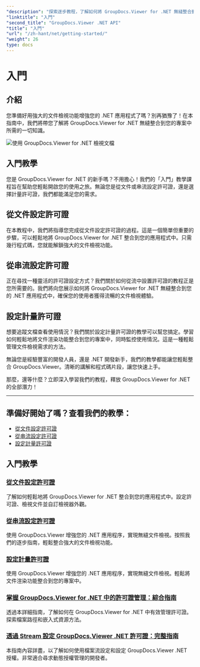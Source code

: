 ```yaml
---
"description": "探索逐步教程，了解如何將 GroupDocs.Viewer for .NET 無縫整合到您的應用程式中。學習如何設定許可證並自訂檢視器外觀。"
"linktitle": "入門"
"second_title": "GroupDocs.Viewer .NET API"
"title": "入門"
"url": "/zh-hant/net/getting-started/"
"weight": 26
type: docs
---
```

# 入門


## 介紹

您準備好用強大的文件檢視功能增強您的 .NET 應用程式了嗎？別再猶豫了！在本指南中，我們將帶您了解將 GroupDocs.Viewer for .NET 無縫整合到您的專案中所需的一切知識。

![使用 GroupDocs.Viewer for .NET 檢視文檔](/viewer/getting-started/image.png)

## 入門教學

您是 GroupDocs.Viewer for .NET 的新手嗎？不用擔心！我們的「入門」教學課程旨在幫助您輕鬆開啟您的使用之旅。無論您是從文件或串流設定許可證，還是選擇計量許可證，我們都能滿足您的需求。

## 從文件設定許可證

在本教程中，我們將指導您完成從文件設定許可證的過程。這是一個簡單但重要的步驟，可以輕鬆地將 GroupDocs.Viewer for .NET 整合到您的應用程式中。只需幾行程式碼，您就能解鎖強大的文件檢視功能。

## 從串流設定許可證

正在尋找一種靈活的許可證設定方式？我們關於如何從流中設置許可證的教程正是您所需要的。我們將向您展示如何將 GroupDocs.Viewer for .NET 無縫整合到您的 .NET 應用程式中，確保您的使用者獲得流暢的文件檢視體驗。

## 設定計量許可證

想要追蹤文檔查看使用情況？我們關於設定計量許可證的教學可以幫您搞定。學習如何輕鬆地將文件渲染功能整合到您的專案中，同時監控使用情況。這是一種輕鬆管理文件檢視需求的方法。

無論您是經驗豐富的開發人員，還是 .NET 開發新手，我們的教學都能讓您輕鬆整合 GroupDocs.Viewer。清晰的講解和程式碼片段，讓您快速上手。

那麼，還等什麼？立即深入學習我們的教程，釋放 GroupDocs.Viewer for .NET 的全部潛力！

---

## 準備好開始了嗎？查看我們的教學：

- [從文件設定許可證](./set-license-from-file/)
- [從串流設定許可證](./set-license-from-stream/)
- [設定計量許可證](./set-metered-license/)

## 入門教學
### [從文件設定許可證](./set-license-from-file/)
了解如何輕鬆地將 GroupDocs.Viewer for .NET 整合到您的應用程式中。設定許可證、檢視文件並自訂檢視器外觀。
### [從串流設定許可證](./set-license-from-stream/)
使用 GroupDocs.Viewer 增強您的 .NET 應用程序，實現無縫文件檢視。按照我們的逐步指南，輕鬆整合強大的文件檢視功能。
### [設定計量許可證](./set-metered-license/)
使用 GroupDocs.Viewer 增強您的 .NET 應用程序，實現無縫文件檢視。輕鬆將文件渲染功能整合到您的專案中。
### [掌握 GroupDocs.Viewer for .NET 中的許可證管理：綜合指南](./groupdocs-viewer-license-management-net/)
透過本詳細指南，了解如何在 GroupDocs.Viewer for .NET 中有效管理許可證。探索檔案路徑和嵌入式資源方法。
### [透過 Stream 設定 GroupDocs.Viewer .NET 許可證：完整指南](./groupdocs-viewer-net-license-stream-setup-guide/)
本指南內容詳盡，以了解如何使用檔案流設定和設定 GroupDocs.Viewer .NET 授權。非常適合尋求動態授權管理的開發者。